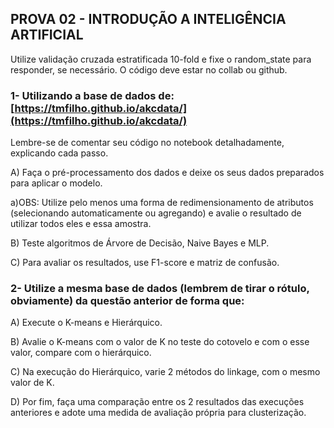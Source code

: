 ## PROVA 02 - INTRODUÇÃO A INTELIGÊNCIA ARTIFICIAL

Utilize validação cruzada estratificada 10-fold e fixe o random_state para responder, se necessário. O código deve estar no collab ou github.

### 1- Utilizando a base de dados de: [https://tmfilho.github.io/akcdata/](https://tmfilho.github.io/akcdata/)

   Lembre-se de comentar seu código no notebook detalhadamente, explicando cada passo.

   A) Faça o pré-processamento dos dados e deixe os seus dados preparados para aplicar o modelo.
      
   a)OBS: Utilize pelo menos uma forma de redimensionamento de atributos (selecionando automaticamente ou agregando) e avalie o resultado de utilizar todos eles e essa amostra.

   B) Teste algoritmos de Árvore de Decisão, Naive Bayes e MLP.

   C) Para avaliar os resultados, use F1-score e matriz de confusão.

### 2-  Utilize a mesma base de dados (lembrem de tirar o rótulo, obviamente) da questão anterior de forma que:

   A) Execute o K-means e Hierárquico.

   B) Avalie o K-means com o valor de K no teste do cotovelo e com o esse valor, compare com o hierárquico.

   C) Na execução do Hierárquico, varie 2 métodos do linkage, com o mesmo valor de K.

   D) Por fim, faça uma comparação entre os 2 resultados das execuções anteriores e adote uma medida de avaliação própria para clusterização.
